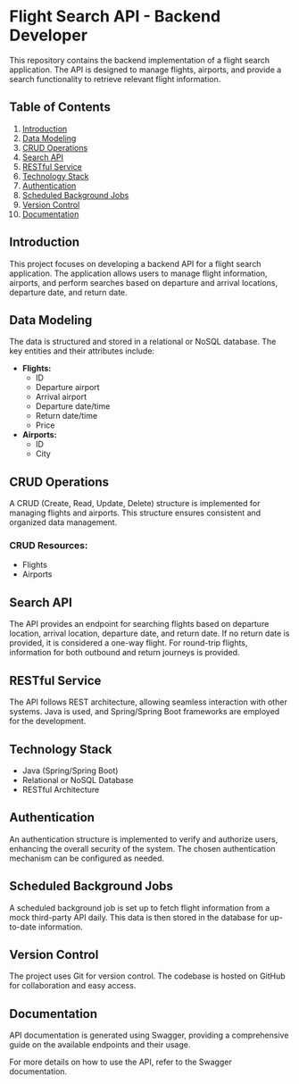 # Flight Search API - Backend Developer

This repository contains the backend implementation of a flight search application. The API is designed to manage flights, airports, and provide a search functionality to retrieve relevant flight information.

## Table of Contents
1. [Introduction](#introduction)
2. [Data Modeling](#data-modeling)
3. [CRUD Operations](#crud-operations)
4. [Search API](#search-api)
5. [RESTful Service](#restful-service)
6. [Technology Stack](#technology-stack)
7. [Authentication](#authentication)
8. [Scheduled Background Jobs](#scheduled-background-jobs)
9. [Version Control](#version-control)
10. [Documentation](#documentation)

## Introduction

This project focuses on developing a backend API for a flight search application. The application allows users to manage flight information, airports, and perform searches based on departure and arrival locations, departure date, and return date.

## Data Modeling

The data is structured and stored in a relational or NoSQL database. The key entities and their attributes include:
- **Flights:**
  - ID
  - Departure airport
  - Arrival airport
  - Departure date/time
  - Return date/time
  - Price
- **Airports:**
  - ID
  - City

## CRUD Operations

A CRUD (Create, Read, Update, Delete) structure is implemented for managing flights and airports. This structure ensures consistent and organized data management.

### CRUD Resources:
- Flights
- Airports

## Search API

The API provides an endpoint for searching flights based on departure location, arrival location, departure date, and return date. If no return date is provided, it is considered a one-way flight. For round-trip flights, information for both outbound and return journeys is provided.

## RESTful Service

The API follows REST architecture, allowing seamless interaction with other systems. Java is used, and Spring/Spring Boot frameworks are employed for the development.

## Technology Stack

- Java (Spring/Spring Boot)
- Relational or NoSQL Database
- RESTful Architecture

## Authentication

An authentication structure is implemented to verify and authorize users, enhancing the overall security of the system. The chosen authentication mechanism can be configured as needed.

## Scheduled Background Jobs

A scheduled background job is set up to fetch flight information from a mock third-party API daily. This data is then stored in the database for up-to-date information.

## Version Control

The project uses Git for version control. The codebase is hosted on GitHub for collaboration and easy access.

## Documentation

API documentation is generated using Swagger, providing a comprehensive guide on the available endpoints and their usage.

For more details on how to use the API, refer to the Swagger documentation.
